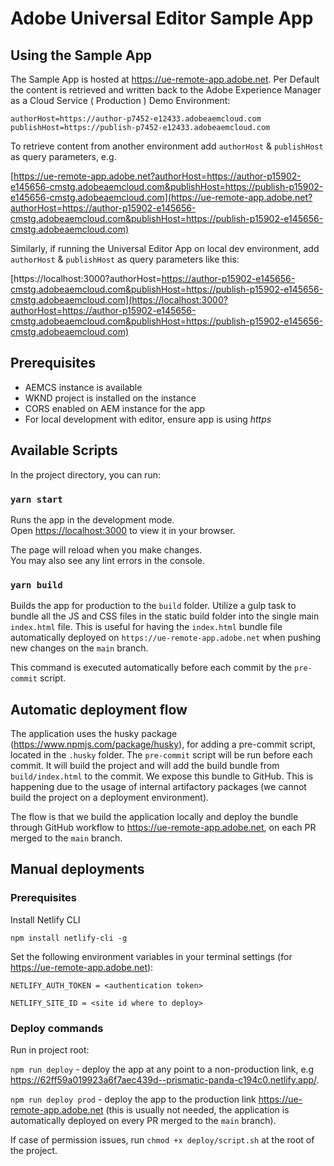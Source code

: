 # Adobe Universal Editor Sample App

## Using the Sample App
The Sample App is hosted at https://ue-remote-app.adobe.net.
Per Default the content is retrieved and written back to the Adobe Experience Manager as a Cloud Service ( Production ) Demo Environment:
```
authorHost=https://author-p7452-e12433.adobeaemcloud.com
publishHost=https://publish-p7452-e12433.adobeaemcloud.com
```
To retrieve content from another environment add `authorHost` & `publishHost` as query parameters, e.g.

[https://ue-remote-app.adobe.net?authorHost=https://author-p15902-e145656-cmstg.adobeaemcloud.com&publishHost=https://publish-p15902-e145656-cmstg.adobeaemcloud.com](https://ue-remote-app.adobe.net?authorHost=https://author-p15902-e145656-cmstg.adobeaemcloud.com&publishHost=https://publish-p15902-e145656-cmstg.adobeaemcloud.com)

Similarly, if running the Universal Editor App on local dev environment, add `authorHost` & `publishHost` as query parameters like this:

[https://localhost:3000?authorHost=https://author-p15902-e145656-cmstg.adobeaemcloud.com&publishHost=https://publish-p15902-e145656-cmstg.adobeaemcloud.com](https://localhost:3000?authorHost=https://author-p15902-e145656-cmstg.adobeaemcloud.com&publishHost=https://publish-p15902-e145656-cmstg.adobeaemcloud.com)


## Prerequisites 

- AEMCS instance is available
- WKND project is installed on the instance
- CORS enabled on AEM instance for the app
- For local development with editor, ensure app is using *https*

## Available Scripts

In the project directory, you can run:

### `yarn start`

Runs the app in the development mode.\
Open [https://localhost:3000](https://localhost:3000) to view it in your browser.

The page will reload when you make changes.\
You may also see any lint errors in the console.

### `yarn build`

Builds the app for production to the `build` folder.
Utilize a gulp task to bundle all the JS and CSS files in the static build folder into the single main `index.html` file.
This is useful for having the `index.html` bundle file automatically deployed on `https://ue-remote-app.adobe.net` when pushing new changes on the `main` branch.

This command is executed automatically before each commit by the `pre-commit` script.

## Automatic deployment flow

The application uses the husky package (https://www.npmjs.com/package/husky), for adding a pre-commit script, located in the  `.husky` folder.
The `pre-commit` script will be run before each commit. It will build the project and will add the build bundle from `build/index.html` to the commit.
We expose this bundle to GitHub. This is happening due to the usage of internal artifactory packages (we cannot build the project on a deployment environment).

The flow is that we build the application locally and deploy the bundle through GitHub workflow to https://ue-remote-app.adobe.net, on each PR merged to the `main` branch.

## Manual deployments

### Prerequisites
Install Netlify CLI

`npm install netlify-cli -g`

Set the following environment variables in your terminal settings (for https://ue-remote-app.adobe.net):

`NETLIFY_AUTH_TOKEN = <authentication token>`

`NETLIFY_SITE_ID = <site id where to deploy>`

 ### Deploy commands
Run in project root:

`npm run deploy` - deploy the app at any point to a non-production link, e.g https://62ff59a019923a6f7aec439d--prismatic-panda-c194c0.netlify.app/.

`npm run deploy prod` - deploy the app to the production link https://ue-remote-app.adobe.net (this is usually not needed, the application is automatically deployed on every PR merged to the `main` branch).
 
If case of permission issues, run `chmod +x deploy/script.sh` at the root of the project.

